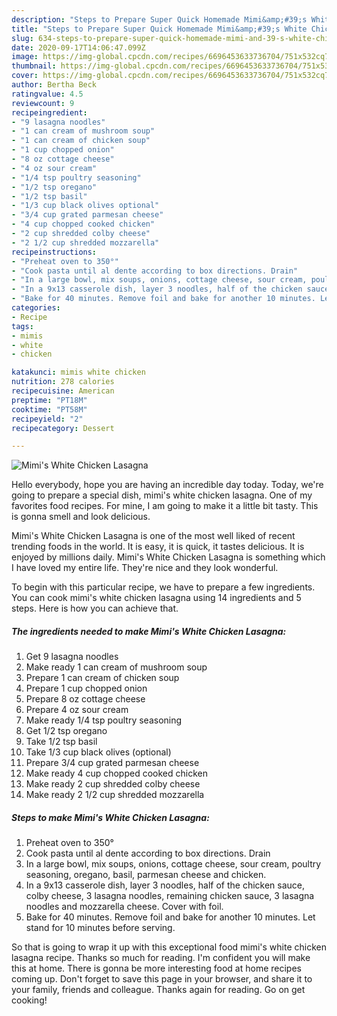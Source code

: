 ```yaml
---
description: "Steps to Prepare Super Quick Homemade Mimi&amp;#39;s White Chicken Lasagna"
title: "Steps to Prepare Super Quick Homemade Mimi&amp;#39;s White Chicken Lasagna"
slug: 634-steps-to-prepare-super-quick-homemade-mimi-and-39-s-white-chicken-lasagna
date: 2020-09-17T14:06:47.099Z
image: https://img-global.cpcdn.com/recipes/6696453633736704/751x532cq70/mimis-white-chicken-lasagna-recipe-main-photo.jpg
thumbnail: https://img-global.cpcdn.com/recipes/6696453633736704/751x532cq70/mimis-white-chicken-lasagna-recipe-main-photo.jpg
cover: https://img-global.cpcdn.com/recipes/6696453633736704/751x532cq70/mimis-white-chicken-lasagna-recipe-main-photo.jpg
author: Bertha Beck
ratingvalue: 4.5
reviewcount: 9
recipeingredient:
- "9 lasagna noodles"
- "1 can cream of mushroom soup"
- "1 can cream of chicken soup"
- "1 cup chopped onion"
- "8 oz cottage cheese"
- "4 oz sour cream"
- "1/4 tsp poultry seasoning"
- "1/2 tsp oregano"
- "1/2 tsp basil"
- "1/3 cup black olives optional"
- "3/4 cup grated parmesan cheese"
- "4 cup chopped cooked chicken"
- "2 cup shredded colby cheese"
- "2 1/2 cup shredded mozzarella"
recipeinstructions:
- "Preheat oven to 350°"
- "Cook pasta until al dente according to box directions. Drain"
- "In a large bowl, mix soups, onions, cottage cheese, sour cream, poultry seasoning, oregano, basil, parmesan cheese and chicken."
- "In a 9x13 casserole dish, layer 3 noodles, half of the chicken sauce, colby cheese, 3 lasagna noodles, remaining chicken sauce, 3 lasagna noodles and mozzarella cheese. Cover with foil."
- "Bake for 40 minutes. Remove foil and bake for another 10 minutes. Let stand for 10 minutes before serving."
categories:
- Recipe
tags:
- mimis
- white
- chicken

katakunci: mimis white chicken 
nutrition: 278 calories
recipecuisine: American
preptime: "PT18M"
cooktime: "PT58M"
recipeyield: "2"
recipecategory: Dessert

---
```



![Mimi&#39;s White Chicken Lasagna](https://img-global.cpcdn.com/recipes/6696453633736704/751x532cq70/mimis-white-chicken-lasagna-recipe-main-photo.jpg)

Hello everybody, hope you are having an incredible day today. Today, we're going to prepare a special dish, mimi&#39;s white chicken lasagna. One of my favorites food recipes. For mine, I am going to make it a little bit tasty. This is gonna smell and look delicious.



Mimi&#39;s White Chicken Lasagna is one of the most well liked of recent trending foods in the world. It is easy, it is quick, it tastes delicious. It is enjoyed by millions daily. Mimi&#39;s White Chicken Lasagna is something which I have loved my entire life. They're nice and they look wonderful.


To begin with this particular recipe, we have to prepare a few ingredients. You can cook mimi&#39;s white chicken lasagna using 14 ingredients and 5 steps. Here is how you can achieve that.

<!--inarticleads1-->

##### The ingredients needed to make Mimi&#39;s White Chicken Lasagna:

1. Get 9 lasagna noodles
1. Make ready 1 can cream of mushroom soup
1. Prepare 1 can cream of chicken soup
1. Prepare 1 cup chopped onion
1. Prepare 8 oz cottage cheese
1. Prepare 4 oz sour cream
1. Make ready 1/4 tsp poultry seasoning
1. Get 1/2 tsp oregano
1. Take 1/2 tsp basil
1. Take 1/3 cup black olives (optional)
1. Prepare 3/4 cup grated parmesan cheese
1. Make ready 4 cup chopped cooked chicken
1. Make ready 2 cup shredded colby cheese
1. Make ready 2 1/2 cup shredded mozzarella




<!--inarticleads2-->

##### Steps to make Mimi&#39;s White Chicken Lasagna:

1. Preheat oven to 350°
1. Cook pasta until al dente according to box directions. Drain
1. In a large bowl, mix soups, onions, cottage cheese, sour cream, poultry seasoning, oregano, basil, parmesan cheese and chicken.
1. In a 9x13 casserole dish, layer 3 noodles, half of the chicken sauce, colby cheese, 3 lasagna noodles, remaining chicken sauce, 3 lasagna noodles and mozzarella cheese. Cover with foil.
1. Bake for 40 minutes. Remove foil and bake for another 10 minutes. Let stand for 10 minutes before serving.




So that is going to wrap it up with this exceptional food mimi&#39;s white chicken lasagna recipe. Thanks so much for reading. I'm confident you will make this at home. There is gonna be more interesting food at home recipes coming up. Don't forget to save this page in your browser, and share it to your family, friends and colleague. Thanks again for reading. Go on get cooking!
